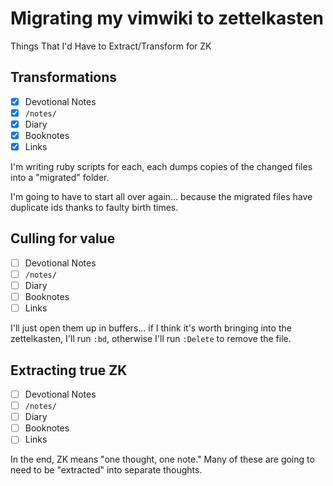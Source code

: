 # Migrating my vimwiki to zettelkasten

Things That I'd Have to Extract/Transform for ZK

## Transformations

- [x] Devotional Notes
- [x] `/notes/`
- [x] Diary
- [x] Booknotes
- [x] Links

I'm writing ruby scripts for each, each dumps copies of the changed files into a "migrated" folder.

I'm going to have to start all over again… because the migrated files have duplicate ids thanks to faulty birth times.

## Culling for value

- [ ] Devotional Notes
- [ ] `/notes/`
- [ ] Diary
- [ ] Booknotes
- [ ] Links

I'll just open them up in buffers… if I think it's worth bringing into the zettelkasten, I'll run `:bd`, otherwise I'll run `:Delete` to remove the file.

## Extracting true ZK

- [ ] Devotional Notes
- [ ] `/notes/`
- [ ] Diary
- [ ] Booknotes
- [ ] Links

In the end, ZK means "one thought, one note." Many of these are going to need to be "extracted" into separate thoughts.
